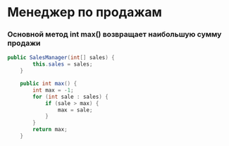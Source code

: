 # Менеджер по продажам
### Основной метод int max() возвращает наибольшую сумму продажи
```java
public SalesManager(int[] sales) {
        this.sales = sales;
    }

    public int max() {
        int max = -1;
        for (int sale : sales) {
            if (sale > max) {
                max = sale;
            }
        }
        return max;
    }
```
